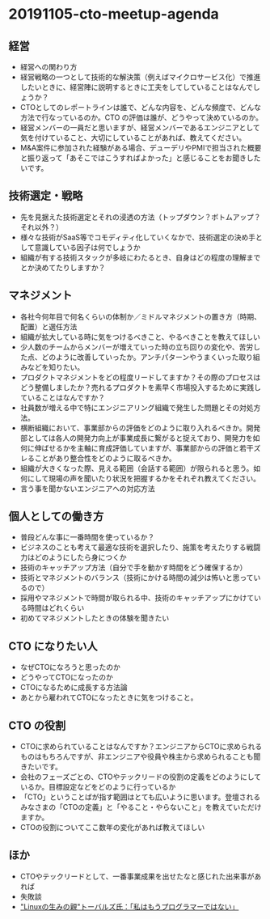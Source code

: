 # 20191105-cto-meetup-agenda

## 経営

- 経営への関わり方
- 経営戦略の一つとして技術的な解決策（例えばマイクロサービス化）で推進したいときに、経営陣に説明するときに工夫をしてしていることはなんでしょうか？
- CTOとしてのレポートラインは誰で、どんな内容を、どんな頻度で、どんな方法で行なっているのか。CTO の評価は誰が、どうやって決めているのか。
- 経営メンバーの一員だと思いますが、経営メンバーであるエンジニアとして気を付けていること、大切にしていることがあれば、教えてください。
- M&A案件に参加された経験がある場合、デューデリやPMIで担当された概要と振り返って「あそこではこうすればよかった」と感じることをお聞きしたいです。

## 技術選定・戦略

- 先を見据えた技術選定とそれの浸透の方法（トップダウン？ボトムアップ？それ以外？）
- 様々な技術がSaaS等でコモディティ化していくなかで、技術選定の決め手として意識している因子は何でしょうか
- 組織が有する技術スタックが多岐にわたるとき、自身はどの程度の理解までとか決めてたりしますか？

## マネジメント

- 各社今何年目で何名くらいの体制か／ミドルマネジメントの置き方（時期、配置）と選任方法
- 組織が拡大している時に気をつけるべきこと、やるべきことを教えてほしい
- 少人数のチームからメンバーが増えていった時の立ち回りの変化や、苦労した点、どのように改善していったか。アンチパターンやうまくいった取り組みなどを知りたい。
- プロダクトマネジメントをどの程度リードしてますか？その際のプロセスはどう整備しましたか？売れるプロダクトを素早く市場投入するために実践していることはなんですか？
- 社員数が増える中で特にエンジニアリング組織で発生した問題とその対処方法。
- 横断組織において、事業部からの評価をどのように取り入れるべきか。開発部としては各人の開発力向上が事業成長に繋がると捉えており、開発力を如何に伸ばせるかを主軸に育成評価していますが、事業部からの評価と若干ズレることがあり整合性をどのように取るべきか。
- 組織が大きくなった際、見える範囲（会話する範囲）が限られると思う。如何にして現場の声を聞いたり状況を把握するかをそれぞれ教えてください。
- 言う事を聞かないエンジニアへの対応方法

## 個人としての働き方

- 普段どんな事に一番時間を使っているか？
- ビジネスのことも考えて最適な技術を選択したり、施策を考えたりする戦闘力はどのようにしたら身につくか
- 技術のキャッチアップ方法（自分で手を動かす時間をどう確保するか）
- 技術とマネジメントのバランス（技術にかける時間の減少は怖いと思っているので）
- 採用やマネジメントで時間が取られる中、技術のキャッチアップにかけている時間はどれくらい
- 初めてマネジメントしたときの体験を聞きたい

## CTO になりたい人

- なぜCTOになろうと思ったのか
- どうやってCTOになったのか
- CTOになるために成長する方法論
- あとから雇われてCTOになったときに気をつけること。

## CTO の役割

- CTOに求められていることはなんですか？エンジニアからCTOに求められるものはもちろんですが、非エンジニアや役員や株主から求められることも聞きたいです。
- 会社のフェーズごとの、CTOやテックリードの役割の定義をどのようにしているか。目標設定などをどのように行っているか
- 「CTO」ということばが指す範囲はとても広いように思います。登壇されるみなさまの「CTOの定義」と「やること・やらないこと」を教えていただけますか。
- CTOの役割についてここ数年の変化があれば教えてほしい

## ほか

- CTOやテックリードとして、一番事業成果を出せたなと感じれた出来事があれば
- 失敗談
- ["Linuxの生みの親"トーバルズ氏：「私はもうプログラマーではない」](https://japan.zdnet.com/article/35144738/)
